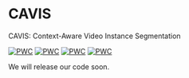 # CAVIS
CAVIS: Context-Aware Video Instance Segmentation


[![PWC](https://img.shields.io/endpoint.svg?url=https://paperswithcode.com/badge/context-aware-video-instance-segmentation/video-instance-segmentation-on-youtube-vis-1)](https://paperswithcode.com/sota/video-instance-segmentation-on-youtube-vis-1?p=context-aware-video-instance-segmentation)
[![PWC](https://img.shields.io/endpoint.svg?url=https://paperswithcode.com/badge/context-aware-video-instance-segmentation/video-instance-segmentation-on-youtube-vis-2)](https://paperswithcode.com/sota/video-instance-segmentation-on-youtube-vis-2?p=context-aware-video-instance-segmentation)
[![PWC](https://img.shields.io/endpoint.svg?url=https://paperswithcode.com/badge/context-aware-video-instance-segmentation/video-instance-segmentation-on-ovis-1)](https://paperswithcode.com/sota/video-instance-segmentation-on-ovis-1?p=context-aware-video-instance-segmentation)
[![PWC](https://img.shields.io/endpoint.svg?url=https://paperswithcode.com/badge/context-aware-video-instance-segmentation/video-panoptic-segmentation-on-vipseg)](https://paperswithcode.com/sota/video-panoptic-segmentation-on-vipseg?p=context-aware-video-instance-segmentation)


We will release our code soon.
